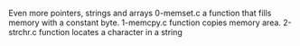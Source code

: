 Even more pointers, strings and arrays
0-memset.c
a function that fills memory with a constant byte.
 1-memcpy.c
function copies memory area.
2-strchr.c
function locates a character in a string
